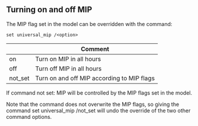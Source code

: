 ## Turning on and off MIP
The MIP flag set in the model can be overridden with the command:
```
set universal_mip /<option>
```

|<option>|Comment|
|---|---|
|on|Turn on MIP in all hours|
|off|Turn off MIP in all hours|
|not_set|Turn on and off MIP according to MIP flags|

If command not set: MIP will be controlled by the MIP flags set in the model.

Note that the command does not overwrite the MIP flags, so giving the command set universal_mip /not_set will undo the override of the two other command options.